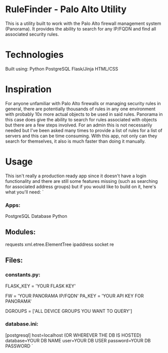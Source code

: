 # RuleFinder - Palo Alto Utility
This is a utility built to work with the Palo Alto firewall management system (Panorama).
It provides the ability to search for any IP/FQDN and find all associated security rules.



# Technologies
Built using:
Python
PostgreSQL
Flask/Jinja
HTML/CSS

# Inspiration
For anyone unfamiliar with Palo Alto firewalls or managing security rules in general,
there are potentially thousands of rules in any one environment with probably 10x 
more actual objects to be used in said rules. Panorama in this case does give the
ability to search for rules associated with objects but there are a few steps involved. 
For an admin this is not necessarily needed but I've been asked many times to provide
a list of rules for a list of servers and this can be time consuming. With this app,
not only can they search for themselves, it also is much faster than doing it manually. 

# Usage
This isn't really a production ready app since it doesn't have a login functionality 
and there are still some features missing (such as searching for associated address groups)
but if you would like to build on it, here's what you'll need:
`
### Apps:
PostgreSQL Database 
Python

## Modules:
requests
xml.etree.ElementTree
ipaddress
socket
re

## Files:

### constants.py:
FLASK_KEY = 'YOUR FLASK KEY'

FW = 'YOUR PANORAMA IP/FQDN'
PA_KEY = 'YOUR API KEY FOR PANORAMA'

DGROUPS = ['ALL DEVICE GROUPS YOU WANT TO QUERY']

### database.ini:

[postgresql]
host=localhost (OR WHEREVER THE DB IS HOSTED)
database=YOUR DB NAME
user=YOUR DB USER
password=YOUR DB PASSWORD
`
